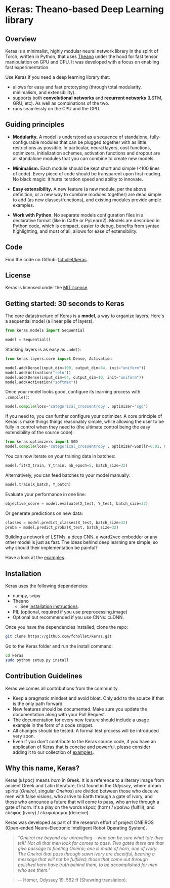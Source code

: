 # Keras: Theano-based Deep Learning library

## Overview

Keras is a minimalist, highly modular neural network library in the spirit of Torch, written in Python, that uses [Theano](http://deeplearning.net/software/theano/) under the hood for fast tensor manipulation on GPU and CPU. It was developed with a focus on enabling fast experimentation. 

Use Keras if you need a deep learning library that:

- allows for easy and fast prototyping (through total modularity, minimalism, and extensibility).
- supports both __convolutional networks__ and __recurrent networks__ (LSTM, GRU, etc). As well as combinations of the two. 
- runs seamlessly on the CPU and the GPU.

## Guiding principles

- __Modularity.__ A model is understood as a sequence of standalone, fully-configurable modules that can be plugged together with as little restrictions as possible. In particular, neural layers, cost functions, optimizers, initialization schemes, activation functions and dropout are all standalone modules that you can combine to create new models. 

- __Minimalism.__ Each module should be kept short and simple (<100 lines of code). Every piece of code should be transparent upon first reading. No black magic: it hurts iteration speed and ability to innovate. 

- __Easy extensibility.__ A new feature (a new module, per the above definition, or a new way to combine modules together) are dead simple to add (as new classes/functions), and existing modules provide ample examples.

- __Work with Python__. No separate models configuration files in a declarative format (like in Caffe or PyLearn2). Models are described in Python code, which is compact, easier to debug, benefits from syntax highlighting, and most of all, allows for ease of extensibility.

## Code

Find the code on Github: [fchollet/keras](https://github.com/fchollet/keras).

## License

Keras is licensed under the [MIT license](http://opensource.org/licenses/MIT). 

## Getting started: 30 seconds to Keras

The core datastructure of Keras is a __model__, a way to organize layers. Here's a sequential model (a linear pile of layers).

```python
from keras.models import Sequential

model = Sequential()
```

Stacking layers is as easy as `.add()`:

```python
from keras.layers.core import Dense, Activation

model.add(Dense(input_dim=100, output_dim=64, init="uniform"))
model.add(Activation("relu"))
model.add(Dense(input_dim=64, output_dim=10, init="uniform"))
model.add(Activation("softmax"))
```

Once your model looks good, configure its learning process with `.compile()`:
```python
model.compile(loss='categorical_crossentropy', optimizer='sgd')
```

If you need to, you can further configure your optimizer. A core principle of Keras is make things things reasonably simple, while allowing the user to be fully in control when they need to (the ultimate control being the easy extensibility of the source code).
```python
from keras.optimizers import SGD
model.compile(loss='categorical_crossentropy', optimizer=SGD(lr=0.01, momentum=0.9, nesterov=True))
```

You can now iterate on your training data in batches:
```python
model.fit(X_train, Y_train, nb_epoch=5, batch_size=32)
```

Alternatively, you can feed batches to your model manually:
```python
model.train(X_batch, Y_batch)
```

Evaluate your performance in one line:
```python
objective_score = model.evaluate(X_test, Y_test, batch_size=32)
```

Or generate predictions on new data:
```python
classes = model.predict_classes(X_test, batch_size=32)
proba = model.predict_proba(X_test, batch_size=32)
```

Building a network of LSTMs, a deep CNN, a word2vec embedder or any other model is just as fast. The ideas behind deep learning are simple, so why should their implementation be painful?

Have a look at the [examples](examples.md).

## Installation

Keras uses the following dependencies:

- numpy, scipy
- Theano
    - See [installation instructions](http://deeplearning.net/software/theano/install.html#install).
- PIL (optional, required if you use preprocessing.image)
- Optional but recommended if you use CNNs: cuDNN.

Once you have the dependencies installed, clone the repo:
```bash
git clone https://github.com/fchollet/keras.git
```
Go to the Keras folder and run the install command:
```bash
cd keras
sudo python setup.py install
```

## Contribution Guidelines

Keras welcomes all contributions from the community. 

- Keep a pragmatic mindset and avoid bloat. Only add to the source if that is the only path forward.
- New features should be documented. Make sure you update the documentation along with your Pull Request.
- The documentation for every new feature should include a usage example in the form of a code snippet. 
- All changes should be tested. A formal test process will be introduced very soon.
- Even if you don't contribute to the Keras source code, if you have an application of Keras that is concise and powerful, please consider adding it to our collection of [examples](https://github.com/fchollet/keras/tree/master/examples).


## Why this name, Keras?

Keras (κέρας) means _horn_ in Greek. It is a reference to a literary image from ancient Greek and Latin literature, first found in the _Odyssey_, where dream spirits (_Oneiroi_, singular _Oneiros_) are divided between those who deceive men with false visions, who arrive to Earth through a gate of ivory, and those who announce a future that will come to pass, who arrive through a gate of horn. It's a play on the words κέρας (horn) / κραίνω (fulfill), and ἐλέφας (ivory) / ἐλεφαίρομαι (deceive).

Keras was developed as part of the research effort of project ONEIROS (Open-ended Neuro-Electronic Intelligent Robot Operating System).

> _"Oneiroi are beyond our unravelling --who can be sure what tale they tell? Not all that men look for comes to pass. Two gates there are that give passage to fleeting Oneiroi; one is made of horn, one of ivory. The Oneiroi that pass through sawn ivory are deceitful, bearing a message that will not be fulfilled; those that come out through polished horn have truth behind them, to be accomplished for men who see them."_ 

> -- Homer, Odyssey 19. 562 ff (Shewring translation).
